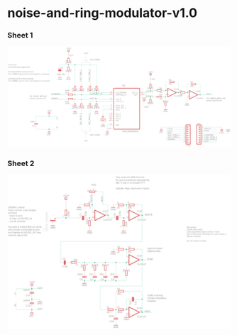 # noise-and-ring-modulator-v1.0

### Sheet 1

![Top side](./noise-and-ring-modulator-v1.0-sch-1.png)
### Sheet 2

![Top side](./noise-and-ring-modulator-v1.0-sch-2.png)
